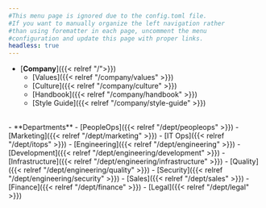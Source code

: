 ```yaml
---
#This menu page is ignored due to the config.toml file.
#If you want to manually organize the left navigation rather
#than using forematter in each page, uncomment the menu
#configuration and update this page with proper links.
headless: true
---
```


- [**Company**]({{< relref "/">}})
  - [Values]({{< relref "/company/values" >}})
  - [Culture]({{< relref "/company/culture" >}})
  - [Handbook]({{< relref "/company/handbook" >}})
  - [Style Guide]({{< relref "/company/style-guide" >}})
<br />
- **Departments**
  - [PeopleOps]({{< relref "/dept/peopleops" >}})
  - [Marketing]({{< relref "/dept/marketing" >}})
  - [IT Ops]({{< relref "/dept/itops" >}})
  - [Engineering]({{< relref "/dept/engineering" >}})
    - [Development]({{< relref "/dept/engineering/development" >}})
    - [Infrastructure]({{< relref "/dept/engineering/infrastructure" >}})
    - [Quality]({{< relref "/dept/engineering/quality" >}})
    - [Security]({{< relref "/dept/engineering/security" >}})
  - [Sales]({{< relref "/dept/sales" >}})
  - [Finance]({{< relref "/dept/finance" >}})
  - [Legal]({{< relref "/dept/legal" >}})

